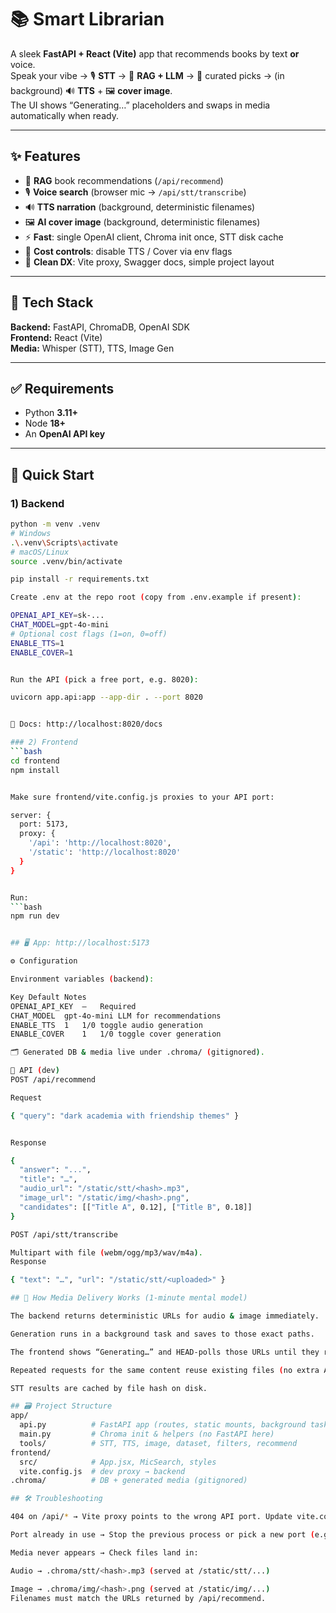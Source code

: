 # 📚 Smart Librarian

A sleek **FastAPI + React (Vite)** app that recommends books by text **or** voice.  
Speak your vibe → 🎙️ **STT** → 🤖 **RAG + LLM** → 📖 curated picks → (in background) 🔊 **TTS** + 🖼️ **cover image**.  
The UI shows “Generating…” placeholders and swaps in media automatically when ready.

---

## ✨ Features

- 🔎 **RAG** book recommendations (`/api/recommend`)
- 🎙️ **Voice search** (browser mic → `/api/stt/transcribe`)
- 🔊 **TTS narration** (background, deterministic filenames)
- 🖼️ **AI cover image** (background, deterministic filenames)
- ⚡ **Fast**: single OpenAI client, Chroma init once, STT disk cache
- 💸 **Cost controls**: disable TTS / Cover via env flags
- 🧱 **Clean DX**: Vite proxy, Swagger docs, simple project layout

---

## 🧰 Tech Stack

**Backend:** FastAPI, ChromaDB, OpenAI SDK  
**Frontend:** React (Vite)  
**Media:** Whisper (STT), TTS, Image Gen

---

## ✅ Requirements

- Python **3.11+**
- Node **18+**
- An **OpenAI API key**

---

## 🚀 Quick Start

### 1) Backend
```bash
python -m venv .venv
# Windows
.\.venv\Scripts\activate
# macOS/Linux
source .venv/bin/activate

pip install -r requirements.txt

Create .env at the repo root (copy from .env.example if present):

OPENAI_API_KEY=sk-...
CHAT_MODEL=gpt-4o-mini
# Optional cost flags (1=on, 0=off)
ENABLE_TTS=1
ENABLE_COVER=1


Run the API (pick a free port, e.g. 8020):

uvicorn app.api:app --app-dir . --port 8020


📖 Docs: http://localhost:8020/docs

### 2) Frontend
```bash
cd frontend
npm install


Make sure frontend/vite.config.js proxies to your API port:

server: {
  port: 5173,
  proxy: {
    '/api': 'http://localhost:8020',
    '/static': 'http://localhost:8020'
  }
}


Run:
```bash
npm run dev


## 🖥️ App: http://localhost:5173

⚙️ Configuration

Environment variables (backend):

Key	Default	Notes
OPENAI_API_KEY	—	Required
CHAT_MODEL	gpt-4o-mini	LLM for recommendations
ENABLE_TTS	1	1/0 toggle audio generation
ENABLE_COVER	1	1/0 toggle cover generation

🗂️ Generated DB & media live under .chroma/ (gitignored).

📡 API (dev)
POST /api/recommend

Request

{ "query": "dark academia with friendship themes" }


Response

{
  "answer": "...",
  "title": "…",
  "audio_url": "/static/stt/<hash>.mp3",
  "image_url": "/static/img/<hash>.png",
  "candidates": [["Title A", 0.12], ["Title B", 0.18]]
}

POST /api/stt/transcribe

Multipart with file (webm/ogg/mp3/wav/m4a).
Response

{ "text": "…", "url": "/static/stt/<uploaded>" }

## 🧠 How Media Delivery Works (1-minute mental model)

The backend returns deterministic URLs for audio & image immediately.

Generation runs in a background task and saves to those exact paths.

The frontend shows “Generating…” and HEAD-polls those URLs until they return 200, then swaps in the real media.

Repeated requests for the same content reuse existing files (no extra API cost).

STT results are cached by file hash on disk.

## 🗃️ Project Structure
app/
  api.py          # FastAPI app (routes, static mounts, background tasks)
  main.py         # Chroma init & helpers (no FastAPI here)
  tools/          # STT, TTS, image, dataset, filters, recommend
frontend/
  src/            # App.jsx, MicSearch, styles
  vite.config.js  # dev proxy → backend
.chroma/          # DB + generated media (gitignored)

## 🛠️ Troubleshooting

404 on /api/* → Vite proxy points to the wrong API port. Update vite.config.js and restart both servers.

Port already in use → Stop the previous process or pick a new port (e.g. 8020) and update the proxy.

Media never appears → Check files land in:

Audio → .chroma/stt/<hash>.mp3 (served at /static/stt/...)

Image → .chroma/img/<hash>.png (served at /static/img/...)
Filenames must match the URLs returned by /api/recommend.
